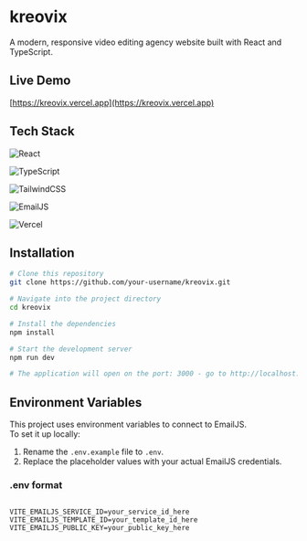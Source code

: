 # kreovix

A modern, responsive video editing agency website built with React and TypeScript.


## Live Demo
[https://kreovix.vercel.app](https://kreovix.vercel.app)

## Tech Stack

![React](https://img.shields.io/badge/React-20232A?style=flat&logo=react&logoColor=61DAFB)

![TypeScript](https://img.shields.io/badge/TypeScript-007ACC?style=flat&logo=typescript&logoColor=white)

![TailwindCSS](https://img.shields.io/badge/TailwindCSS-38B2AC?style=flat&logo=tailwind-css&logoColor=white)

![EmailJS](https://img.shields.io/badge/EmailJS-integration-success?style=flat)

![Vercel](https://img.shields.io/badge/Deployed%20on-Vercel-black?style=flat&logo=vercel)


## Installation

```bash
# Clone this repository
git clone https://github.com/your-username/kreovix.git

# Navigate into the project directory
cd kreovix

# Install the dependencies
npm install

# Start the development server
npm run dev

# The application will open on the port: 3000 - go to http://localhost:3000
```

## Environment Variables

This project uses environment variables to connect to EmailJS.  
To set it up locally:

1. Rename the `.env.example` file to `.env`.
2. Replace the placeholder values with your actual EmailJS credentials.

### .env format

```env

VITE_EMAILJS_SERVICE_ID=your_service_id_here
VITE_EMAILJS_TEMPLATE_ID=your_template_id_here
VITE_EMAILJS_PUBLIC_KEY=your_public_key_here
